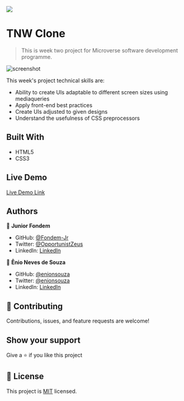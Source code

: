 ![](https://img.shields.io/badge/Microverse-blueviolet)

# TNW Clone

> This is week two project for Microverse software development programme.

![screenshot](./app_screenshot.png)

This week's project technical skills are:
* Ability to create UIs adaptable to different screen sizes using mediaqueries
* Apply front-end best practices
* Create UIs adjusted to given designs
* Understand the usefulness of CSS preprocessors

## Built With

- HTML5
- CSS3

## Live Demo

[Live Demo Link](https://livedemo.com)

## Authors

👤 **Junior Fondem**

- GitHub: [@Fondem-Jr](https://github.com/Fondem-Jr/)
- Twitter: [@OpportunistZeus](https://twitter.com/OpportunistZeus)
- LinkedIn: [LinkedIn](https://www.linkedin.com/in/fondem-junior-57484744)

👤 **Ênio Neves de Souza**

- GitHub: [@enionsouza](https://github.com/enionsouza/)
- Twitter: [@enionsouza](https://twitter.com/enionsouza)
- LinkedIn: [LinkedIn](https://www.linkedin.com/in/enio-neves-de-souza/)

## 🤝 Contributing

Contributions, issues, and feature requests are welcome!

## Show your support

Give a ⭐️ if you like this project

## 📝 License

This project is [MIT](./MIT.md) licensed.